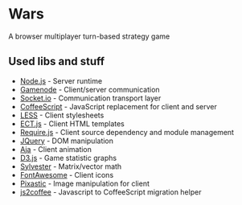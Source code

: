Wars
====
A browser multiplayer turn-based strategy game


Used libs and stuff
-------------------
 *  [Node.js][] - Server runtime
 *  [Gamenode][] - Client/server communication
   *  [Socket.io] - Communication transport layer
 *  [CoffeeScript][] - JavaScript replacement for client and server
 *  [LESS][] - Client stylesheets
 *  [ECT.js][] - Client HTML templates
 *  [Require.js][] - Client source dependency and module management
 *  [JQuery][] - DOM manipulation
 *  [Aja][] - Client animation
 *  [D3.js][] - Game statistic graphs
 *  [Sylvester][] - Matrix/vector math
 *  [FontAwesome][] - Client icons
 *  [Pixastic][] - Image manipulation for client
 *  [js2coffee][] - Javascript to CoffeeScript migration helper
 
[Node.js]: http://nodejs.org
[Gamenode]: https://github.com/bzar/gamenode
[Socket.io]: http://socket.io/
[CoffeeScript]: http://coffeescript.org
[LESS]: http://lesscss.org/
[ECT.js]: http://ectjs.com
[Require.js]: http://requirejs.org
[JQuery]: http://jquery.com/
[Aja]: https://github.com/bzar/aja
[D3.js]: http://d3js.org/
[Sylvester]: http://sylvester.jcoglan.com
[FontAwesome]: http://fortawesome.github.com/Font-Awesome/
[Pixastic]: http://www.pixastic.com
[js2coffee]: http://js2coffee.org/
